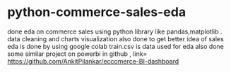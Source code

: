 # python-commerce-sales-eda

done eda on commerce sales using python library like pandas,matplotlib . data cleaning and charts visualization also done to get better idea of sales
eda is done by using google colab
train.csv is data used for eda
also done some similar project on powerbi in github , link= https://github.com/AnkitPilankar/eccomerce-BI-dashboard

